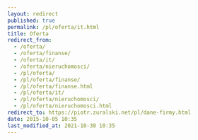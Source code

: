 ```yaml
---
layout: redirect
published: true
permalink: /pl/oferta/it.html
title: Oferta
redirect_from:
  - /oferta/
  - /oferta/finanse/
  - /oferta/it/
  - /oferta/nieruchomosci/
  - /pl/oferta/
  - /pl/oferta/finanse/
  - /pl/oferta/finanse.html
  - /pl/oferta/it/
  - /pl/oferta/nieruchomosci/
  - /pl/oferta/nieruchomosci.html
redirect_to: https://piotr.zuralski.net/pl/dane-firmy.html
date: 2015-10-05 10:35
last_modified_at: 2021-10-30 10:35
---
```

